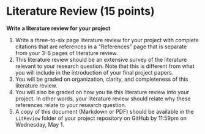 # Literature Review (15 points)

**Write a literature review for your project**

1. Write a three-to-six page literature review for your project with complete citations that are references in a "References" page that is separate from your 3-6 pages of literature review.
1. This literature review should be an extensive survey of the literature relevant to your research question. Note that this is different from what you will include in the introduction of your final project papers.
1. You will be graded on organization, clarity, and completeness of this literature review.
1. You will also be graded on how you tie this literature review into your project. In other words, your literature review should relate why these references relate to your research question.
1. A copy of this document (Markdown or PDF) should be available in the `LitReview` folder of your project repository on GitHub by 11:59pm on Wednesday, May 1.
